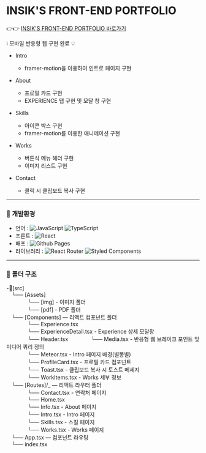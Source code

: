 # INSIK'S FRONT-END PORTFOLIO
 👉👉 [INSIK'S FRONT-END PORTFOLIO 바로가기](https://insikhwang.github.io/Portfolio)

ℹ 모바일 반응형 웹 구현 완료 💡  

- Intro
  - framer-motion을 이용하여 인트로 페이지 구현

- About
  - 프로필 카드 구현
  - EXPERIENCE 탭 구현 및 모달 창 구현

- Skills
  - 아이콘 박스 구현
  - framer-motion를 이용한 애니메이션 구현
 
- Works
  - 버튼식 메뉴 헤더 구현
  - 이미지 리스트 구현
 
- Contact
  - 클릭 시 클립보드 복사 구현

---

### 🚀 개발환경

- 언어 : ![JavaScript](https://img.shields.io/badge/javascript-%23323330.svg?style=for-the-badge&logo=javascript&logoColor=%23F7DF1E) ![TypeScript](https://img.shields.io/badge/typescript-%23007ACC.svg?style=for-the-badge&logo=typescript&logoColor=white)
- 프론트 : ![React](https://img.shields.io/badge/react-%2320232a.svg?style=for-the-badge&logo=react&logoColor=%2361DAFB)
- 배포 : ![Github Pages](https://img.shields.io/badge/github%20pages-121013?style=for-the-badge&logo=github&logoColor=white)
- 라이브러리 : ![React Router](https://img.shields.io/badge/React_Router-CA4245?style=for-the-badge&logo=react-router&logoColor=white) ![Styled Components](https://img.shields.io/badge/styled--components-DB7093?style=for-the-badge&logo=styled-components&logoColor=white)

---

### 📁 폴더 구조

-📂[src]  
 └── [Assets]  
     └── [img] - 이미지 폴더    
     └── [pdf] - PDF 폴더  
 └── [Components] ― 리액트 컴포넌트 폴더  
    └── Experience.tsx  
    └── ExperienceDetail.tsx - Experience 상세 모달창    
    └── Header.tsx
    └── Media.tsx - 반응형 웹 브레이크 포인트 및 미디어 쿼리 정의  
    └── Meteor.tsx - Intro 페이지 배경(별똥별)  
    └── ProfileCard.tsx - 프로필 카드 컴포넌트  
    └── Toast.tsx - 클립보드 복사 시 토스트 메세지  
    └── WorkItems.tsx - Works 세부 정보  
 └── [Routes]/_ ― 리액트 라우터 폴더  
    └── Contact.tsx - 연락처 페이지  
    └── Home.tsx  
    └── Info.tsx - About 페이지  
    └── Intro.tsx - Intro 페이지  
    └── Skills.tsx - 스킬 페이지  
    └── Works.tsx - Works 페이지  
 └── App.tsx ― 컴포넌트 라우팅  
 └── index.tsx  
